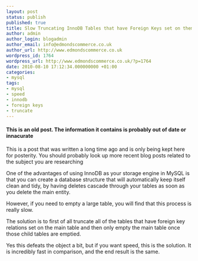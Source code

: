 ```yaml
---
layout: post
status: publish
published: true
title: Slow Truncating InnoDB Tables that have Foreign Keys set on them
author: admin
author_login: blogadmin
author_email: info@edmondscommerce.co.uk
author_url: http://www.edmondscommerce.co.uk
wordpress_id: 1764
wordpress_url: http://www.edmondscommerce.co.uk/?p=1764
date: 2010-08-10 17:12:34.000000000 +01:00
categories:
- mysql
tags:
- mysql
- speed
- innodb
- foreign keys
- truncate
---
```

<div class="oldpost"><h4>This is an old post. The information it contains is probably out of date or innacurate</h4>
<p>
This is a post that was written a long time ago and is only being kept here for posterity.
You should probably look up more recent blog posts related to the subject you are researching
</p>
</div>
One of the advantages of using InnoDB as your storage engine in MySQL is that you can create a database structure that will automatically keep itself clean and tidy, by having deletes cascade through your tables as soon as you delete the main entity.

However, if you need to empty a large table, you will find that this process is really slow.

The solution is to first of all truncate all of the tables that have foreign key relations set on the main table and then only empty the main table once those child tables are emptied.

Yes this defeats the object a bit, but if you want speed, this is the solution. It is incredibly fast in comparison, and the end result is the same.
